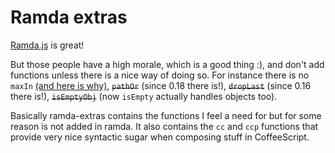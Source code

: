 # Ramda extras

[Ramda.js](http://www.ramdajs.com) is great!

But those people have a high morale, which is a good thing :), and don't add functions unless there is a nice way of doing so. For instance there is no `maxIn` [(and here is why)](https://github.com/ramda/ramda/issues/1334), ~~`pathOr`~~ (since 0.18 there is!), ~~`dropLast`~~ (since 0.16 there is!), ~~`isEmptyObj`~~ (now `isEmpty` actually handles objects too).

Basically ramda-extras contains the functions I feel a need for but for some reason is not added in ramda. It also contains the `cc` and `ccp` functions that provide very nice syntactic sugar when composing stuff in CoffeeScript.
